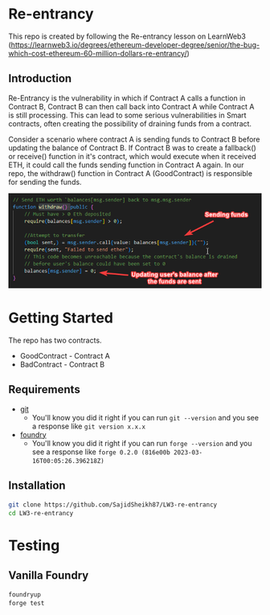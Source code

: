 # Re-entrancy

This repo is created by following the Re-entrancy lesson on LearnWeb3 (https://learnweb3.io/degrees/ethereum-developer-degree/senior/the-bug-which-cost-ethereum-60-million-dollars-re-entrancy/)

## Introduction

Re-Entrancy is the vulnerability in which if Contract A calls a function in Contract B, Contract B can then call back into Contract A while Contract A is still processing. This can lead to some serious vulnerabilities in Smart contracts, often creating the possibility of draining funds from a contract.

Consider a scenario where contract A is sending funds to Contract B before updating the balance of Contract B. If Contract B was to create a fallback() or receive() function in it's contract, which would execute when it received ETH, it could call the funds sending function in Contract A again. In our repo, the withdraw() function in Contract A (GoodContract) is responsible for sending the funds.

![alt text](image.png)

# Getting Started 
The repo has two contracts. 
- GoodContract - Contract A
- BadContract - Contract B


## Requirements

- [git](https://git-scm.com/book/en/v2/Getting-Started-Installing-Git)
  - You'll know you did it right if you can run `git --version` and you see a response like `git version x.x.x`
- [foundry](https://getfoundry.sh/)
  - You'll know you did it right if you can run `forge --version` and you see a response like `forge 0.2.0 (816e00b 2023-03-16T00:05:26.396218Z)`

## Installation

```bash
git clone https://github.com/SajidSheikh87/LW3-re-entrancy
cd LW3-re-entrancy
```

# Testing

## Vanilla Foundry

```bash
foundryup
forge test
```